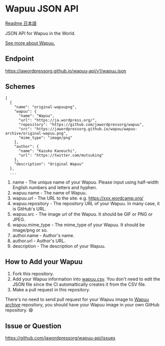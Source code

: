 # Wapuu JSON API

[Readme 日本語](README.ja.md)

JSON API for Wapuu in the World.

[See more about Wapuu.](http://jawordpressorg.github.io/wapuu/)

## Endpoint

https://jawordpressorg.github.io/wapuu-api/v1/wapuu.json

## Schemes

```
[
  {
    "name": "original-wapuupng",
    "wapuu": {
      "name": "Wapuu",
      "url": "https://ja.wordpress.org/",
      "repository": "https://github.com/jawordpressorg/wapuu",
      "src": "https://jawordpressorg.github.io/wapuu/wapuu-archive/original-wapuu.png",
      "mime_type": "image/png"
    },
    "author": {
      "name": "Kazuko Kaneuchi",
      "url": "https://twitter.com/mutsuking"
    },
    "description": "Original Wapuu"
  },
  ...
```

1. name - The unique name of your Wapuu. Please input using half-width English numbers and letters and hyphen.
2. wapuu.name - The name of Wapuu.
3. wapuu.url - The URL to the site. e.g. https://xxx.wordcamp.org/
4. wapuu.repository - The repository URL of your Wapuu. In many case, it is GitHub's URL.
5. wapuu.src - The image url of the Wapuu. It should be GIF or PNG or JPEG.
6. wapuu.mime_type - The mime_type of your Wapuu. It should be image/png or so.
7. author.name - Author's name.
8. author.url - Author's URL.
9. description - The description of your Wapuu.

## How to Add your Wapuu

1. Fork this repository.
2. Add your Wapuu information into [wapuu.csv](https://github.com/jawordpressorg/wapuu-api/blob/master/wapuu.csv). You don't need to edit the JSON file since the CI automattically creates it from the CSV file.
3. Make a pull request in this repository.

There's no need to send pull request for your Wapuu image to [Wapuu archive](http://jawordpressorg.github.io/wapuu/) repository, you should have your Wapuu image in your own GitHub repository. :smile:

## Issue or Question

https://github.com/jawordpressorg/wapuu-api/issues

